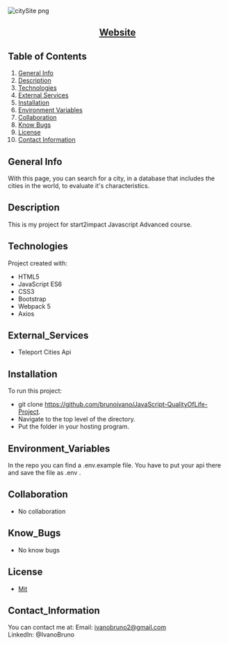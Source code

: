 ![citySite png](https://user-images.githubusercontent.com/107309358/215171340-dbaf05d9-3061-4568-9214-4e9e94300876.png)

<h2 align="center">
  <a href="https://quality-of-life-by-ivano-bruno.netlify.app/" target="_blank">Website</a>
</h2>

## Table of Contents
1. [General Info](#general-info)
2. [Description](#description)
3. [Technologies](#technologies)
4. [External Services](#external_services)
5. [Installation](#installation)
6. [Environment Variables](#environment_variables)
7. [Collaboration](#collaboration)
8. [Know Bugs](#know_bugs)
9. [License](#license)
10. [Contact Information](#contact_information)

## General Info
With this page, you can search for a city, in a database that includes the cities in the world, to evaluate it's characteristics.


## Description
This is my project for start2impact Javascript Advanced course.

## Technologies
Project created with:
* HTML5
* JavaScript ES6
* CSS3
* Bootstrap
* Webpack 5
* Axios

## External_Services
* Teleport Cities Api

## Installation
To run this project:
* git clone https://github.com/brunoivano/JavaScript-QualityOfLife-Project.
* Navigate to the top level of the directory.
* Put the folder in your hosting program.

## Environment_Variables
In the repo you can find a .env.example file. You have to put your api there and save the file as .env .

## Collaboration
* No collaboration

## Know_Bugs
* No know bugs

##  License
* [Mit](https://choosealicense.com/licenses/mit/)

## Contact_Information
You can contact me at:
Email: ivanobruno2@gmail.com <br> 
LinkedIn: @IvanoBruno
